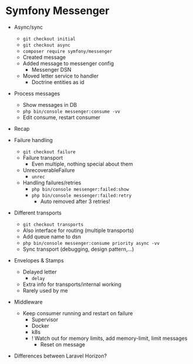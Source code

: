 # Symfony Messenger

- Async/sync
  - `git checkout initial`
  - `git checkout async`
  - `composer require symfony/messenger`
  - Created message
  - Added message to messenger config
    - Messenger DSN
  - Moved letter service to handler
    - Doctrine entities as id
- Process messages
  - Show messages in DB
  - `php bin/console messenger:consume -vv`
  - Edit consume, restart consumer
- Recap
- Failure handling
  - `git checkout failure`
  - Failure transport
    - Even multiple, nothing special about them
  - UnrecoverableFailure
    - `unrec`
  - Handling failures/retries
    - `php bin/console messenger:failed:show`
    - `php bin/console messenger:failed:retry`
      - Auto removed after 3 retries!
- Different transports
  - `git checkout transports` 
  - Also interface for routing (multiple transports)
  - Add queue name to dsn
  - `php bin/console messenger:consume priority async -vv`
  - Sync transport (debugging, design pattern,...)
- Envelopes & Stamps
  - Delayed letter
    - `delay`
  - Extra info for transports/internal working
  - Rarely used by me
- Middleware
  - Keep consumer running and restart on failure
    - Supervisor
    - Docker
    - k8s
    - ! Watch out for memory limits, add memory-limit, limit messages
      - Reset on message

- Differences between Laravel Horizon?
